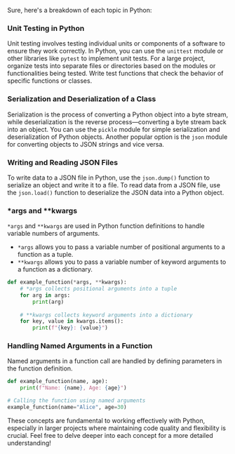Sure, here's a breakdown of each topic in Python:

### Unit Testing in Python
Unit testing involves testing individual units or components of a software to ensure they work correctly. In Python, you can use the `unittest` module or other libraries like `pytest` to implement unit tests. For a large project, organize tests into separate files or directories based on the modules or functionalities being tested. Write test functions that check the behavior of specific functions or classes.

### Serialization and Deserialization of a Class
Serialization is the process of converting a Python object into a byte stream, while deserialization is the reverse process—converting a byte stream back into an object. You can use the `pickle` module for simple serialization and deserialization of Python objects. Another popular option is the `json` module for converting objects to JSON strings and vice versa.

### Writing and Reading JSON Files
To write data to a JSON file in Python, use the `json.dump()` function to serialize an object and write it to a file. To read data from a JSON file, use the `json.load()` function to deserialize the JSON data into a Python object.

### *args and **kwargs
`*args` and `**kwargs` are used in Python function definitions to handle variable numbers of arguments. 
- `*args` allows you to pass a variable number of positional arguments to a function as a tuple.
- `**kwargs` allows you to pass a variable number of keyword arguments to a function as a dictionary.

```python
def example_function(*args, **kwargs):
    # *args collects positional arguments into a tuple
    for arg in args:
        print(arg)
    
    # **kwargs collects keyword arguments into a dictionary
    for key, value in kwargs.items():
        print(f"{key}: {value}")
```

### Handling Named Arguments in a Function
Named arguments in a function call are handled by defining parameters in the function definition.
```python
def example_function(name, age):
    print(f"Name: {name}, Age: {age}")

# Calling the function using named arguments
example_function(name="Alice", age=30)
```

These concepts are fundamental to working effectively with Python, especially in larger projects where maintaining code quality and flexibility is crucial. Feel free to delve deeper into each concept for a more detailed understanding!
